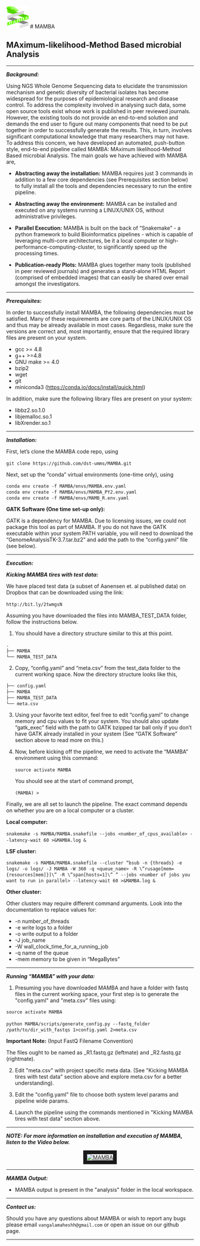 <img src="static/mamba-logo.png" width="60px" height="60px" />
# MAMBA

## MAximum-likelihood-Method Based microbial Analysis
-----------------------------------------------------

***Background:***

Using NGS Whole Genome Sequencing data to elucidate the transmission mechanism and genetic diversity of bacterial isolates has become widespread for the purposes of epidemiological research and disease control. To address the complexity involved in analysing such data, some open source tools exist whose work is published in peer reviewed journals. However, the existing tools do not provide an end-to-end solution and demands the end user to figure out many components that need to be put together in order to successfully generate the results. This, in turn, involves significant computational knowledge that many researchers may not have. To address this concern, we have developed an automated, push-button style, end-to-end pipeline called MAMBA: MAximum likelihood-Method Based microbial Analysis. The main goals we have achieved with MAMBA are,

* **Abstracting away the installation:** 
MAMBA requires just 3 commands in addition to a few core dependencies (see Prerequisites section below) to fully install all the tools and dependencies necessary to run the entire pipeline. 

* **Abstracting away the environment:** MAMBA can be installed and executed on any systems running a LINUX/UNIX OS, without administrative privileges.

* **Parallel Execution:** MAMBA is built on the back of “Snakemake” - a python framework to build Bioinformatics pipelines - which is capable of leveraging multi-core architectures, be it a local computer or high-performance-computing-cluster, to significantly speed up the processing times.

* **Publication-ready Plots:** MAMBA glues together many tools (published in peer reviewed journals) and generates a stand-alone HTML Report (comprised of embedded images) that can easily be shared over email amongst the investigators.

***

***Prerequisites:***

In order to successfully install MAMBA, the following dependencies must be satisfied. Many of these requirements are core parts of the LINUX/UNIX OS and thus may be already available in most cases. Regardless, make sure the versions are correct and, most importantly, ensure that the required library files are present on your system.

* gcc >= 4.8
* g++ >=4.8
* GNU make >= 4.0
* bzip2
* wget
* git
* miniconda3 (https://conda.io/docs/install/quick.html)


In addition, make sure the following library files are present on your system:

* libbz2.so.1.0
* libjemalloc.so.1
* libXrender.so.1

***

***Installation:***

First, let’s clone the MAMBA code repo, using

`git clone https://github.com/dst-umms/MAMBA.git`

Next, set up the “conda” virtual environments (one-time only), using

```
conda env create -f MAMBA/envs/MAMBA.env.yaml
conda env create -f MAMBA/envs/MAMBA_PY2.env.yaml
conda env create -f MAMBA/envs/MAMB_R.env.yaml
```

**GATK Software (One time set-up only):**

GATK is a dependency for MAMBA. Due to licensing issues, we could not package this tool as part of MAMBA. If you do not have the GATK executable within your system PATH variable, you will need to download the “GenomeAnalysisTK-3.7.tar.bz2” and add the path to the “config.yaml” file (see below).

***

***Execution:***

***Kicking MAMBA tires with test data:***

We have placed test data (a subset of Aanensen et. al published data) on Dropbox that can be downloaded using the link:

`http://bit.ly/2twmgsN`

Assuming you have downloaded the files into MAMBA_TEST_DATA folder, follow the instructions below.

1. You should have a directory structure similar to this at this point.

```
.
├── MAMBA
└── MAMBA_TEST_DATA
```

2. Copy, “config.yaml” and “meta.csv” from the test_data folder to the current working space. Now the directory structure looks like this,

```
├── config.yaml
├── MAMBA
├── MAMBA_TEST_DATA
└── meta.csv
```

3. Using your favorite text editor, feel free to edit “config.yaml” to change memory and cpu values to fit your system. You should also update “gatk_exec” field with the path to GATK bzipped tar ball only if you don’t have GATK already installed in your system (See “GATK Software” section above to read more on this.)

4. Now, before kicking off the pipeline, we need to activate the “MAMBA” environment using this command:

    `source activate MAMBA`

    You should see at the start of command prompt,

    `(MAMBA) >`

Finally, we are all set to launch the pipeline. The exact command depends on whether you are on a local computer or a cluster.

**Local computer:**

`snakemake -s MAMBA/MAMBA.snakefile --jobs <number_of_cpus_available> --latency-wait 60 >&MAMBA.log &`

**LSF cluster:**

```
snakemake -s MAMBA/MAMBA.snakefile --cluster “bsub -n {threads} -e logs/ -o logs/ -J MAMBA -W 360 -q <queue_name> -R \”rusage[mem={resources[mem]}]\” -R \”span[hosts=1]\” ” --jobs <number of jobs you want to run in parallel> --latency-wait 60 >&MAMBA.log &
```

**Other cluster:** 

Other clusters may require different command arguments. Look into the documentation to replace values for:

* -n number_of_threads
* -e write logs to a folder
* -o write output to a folder
* -J job_name
* -W wall_clock_time_for_a_running_job
* -q name of the queue
* -mem memory to be given in “MegaBytes”


***

***Running “MAMBA” with your data:***

1. Presuming you have downloaded MAMBA and have a folder with fastq files in the current working space, your first step is to generate the "config.yaml" and "meta.csv" files using:

```
source activate MAMBA

python MAMBA/scripts/generate_config.py --fastq_folder /path/to/dir_with_fastqs 1>config.yaml 2>meta.csv

```

**Important Note:** (Input FastQ Filename Convention)

The files ought to be named as _R1.fastq.gz (leftmate) and _R2.fastq.gz (rightmate).

2. Edit "meta.csv" with project specific meta data. (See "Kicking MAMBA tires with test data" section above and explore meta.csv for a better understanding).

3. Edit the "config.yaml" file to choose both system level params and pipeline wide params.

4. Launch the pipeline using the commands mentioned in "Kicking MAMBA tires with test data" section above.


***

***NOTE: For more information on installation and execution of MAMBA, listen to the Video below.***

<div style="text-align:center">
<a href="http://www.youtube.com/watch?feature=player_embedded&v=wmW6izBum-U" 
target="_blank"><img src="http://img.youtube.com/vi/wmW6izBum-U/0.jpg" 
alt="MAMBA" width="240" height="180" border="10" /></a>
</div>

***

***MAMBA Output:***

* MAMBA output is present in the "analysis" folder in the local workspace.


***

***Contact us:***

Should you have any questions about MAMBA or wish to report any bugs please email `vangalamaheshh@gmail.com` or open an issue on our github page.  


***


